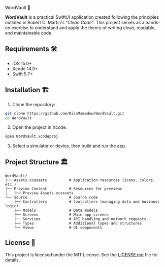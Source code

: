  WordVault 🚀  

**WordVault** is a practical SwiftUI application created following the principles outlined in Robert C. Martin's *"Clean Code"*. This project serves as a hands-on exercise to understand and apply the theory of writing clean, readable, and maintainable code.  

## Requirements 🛠  

- iOS 15.0+  
- Xcode 14.0+  
- Swift 5.7+  

## Installation 🏗  

1. Clone the repository:  
```bash
git clone https://github.com/RizaMamedow/WordVault.git  
cd WordVault  
```
2. Open the project in Xcode:
```bash
open WordVault.xcodeproj  
```
3. Select a simulator or device, then build and run the app.

## Project Structure 🏛
```
WordVault/  
├── Assets.xcassets          # Application resources (icons, colors, etc.)  
├── Preview Content          # Resources for previews  
│   └── Preview Assets.xcassets  
└── Source                   # Source code  
    ├── Controllers          # Controllers (managing data and business logic)  
    ├── Models               # Data models  
    ├── Screens              # Main app screens  
    ├── Services             # API handling and network requests  
    ├── Types                # Additional types and structures  
    └── Views                # UI components  
```

## License 📜
This project is licensed under the MIT License. See the [LICENSE.md](./LICENSE.md) file for details.
